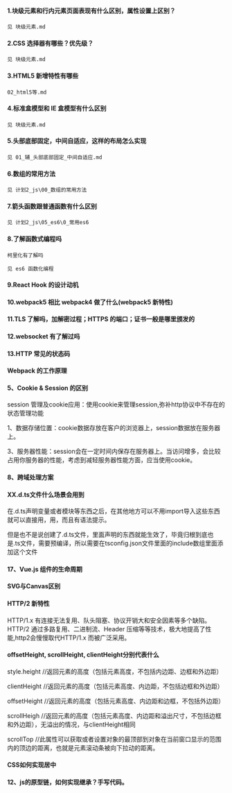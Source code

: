 #### 1.块级元素和行内元素页面表现有什么区别，属性设置上区别？
```
见 块级元素.md
```

#### 2.CSS 选择器有哪些？优先级？
```
见 块级元素.md
```
#### 3.HTML5 新增特性有哪些
```
02_html5等.md
```

#### 4.标准盒模型和 IE 盒模型有什么区别
```
见 块级元素.md
```
#### 5.头部底部固定，中间自适应，这样的布局怎么实现
```
见 01_辅_头部底部固定_中间自适应.md
```

#### 6.数组的常用方法
```
见 计划2_js\00_数组的常用方法
```

#### 7.箭头函数跟普通函数有什么区别
```
见 计划2_js\05_es6\0_常用es6
```

#### 8.了解函数式编程吗
    柯里化有了解吗
```
见 es6 函数化编程
```

#### 9.React Hook 的设计动机

#### 10.webpack5 相比 webpack4 做了什么(webpack5 新特性)

#### 11.TLS 了解吗，加解密过程；HTTPS 的端口；证书一般是哪里颁发的

#### 12.websocket 有了解过吗

#### 13.HTTP 常见的状态码

#### Webpack 的工作原理

#### 5、Cookie & Session 的区别
session 管理及cookie应用：使用cookie来管理session,弥补http协议中不存在的状态管理功能

1、数据存储位置：cookie数据存放在客户的浏览器上，session数据放在服务器上。

3、服务器性能：session会在一定时间内保存在服务器上。当访问增多，会比较占用你服务器的性能，考虑到减轻服务器性能方面，应当使用cookie。

#### 8、跨域处理方案

#### XX.d.ts文件什么场景会用到
在.d.ts声明变量或者模块等东西之后，在其他地方可以不用import导入这些东西就可以直接用，用，而且有语法提示。

但是也不是说创建了.d.ts文件，里面声明的东西就能生效了，毕竟归根到底也是.ts文件，需要预编译，所以需要在tsconfig.json文件里面的include数组里面添加这个文件

#### 17、Vue.js 组件的生命周期

#### SVG与Canvas区别

#### HTTP/2 新特性
HTTP/1.x 有连接无法复用、队头阻塞、协议开销大和安全因素等多个缺陷。
HTTP/2 通过多路复用、二进制流、Header 压缩等等技术，极大地提高了性能,http2会慢慢取代HTTP/1.x 而被广泛采用。 

#### offsetHeight, scrollHeight, clientHeight分别代表什么
style.height //返回元素的高度（包括元素高度，不包括内边距、边框和外边距）

clientHeight //返回元素的高度（包括元素高度、内边距，不包括边框和外边距）

offsetHeight //返回元素的高度（包括元素高度、内边距和边框，不包括外边距）

scrollHeigh //返回元素的高度（包括元素高度、内边距和溢出尺寸，不包括边框和外边距），无溢出的情况，与clientHeight相同

scrollTop //此属性可以获取或者设置对象的最顶部到对象在当前窗口显示的范围内的顶边的距离，也就是元素滚动条被向下拉动的距离。

#### CSS如何实现居中

#### 12、js的原型链，如何实现继承？手写代码。

